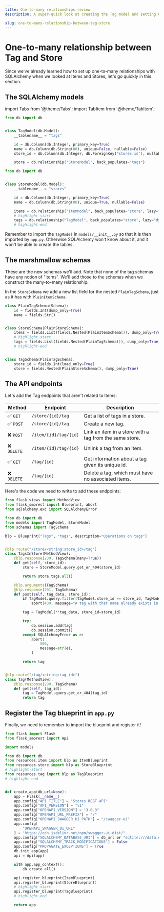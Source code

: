 ```yaml
---
title: One-to-many relationships review
description: A super-quick look at creating the Tag model and setting up the one-to-many relationship with Stores.

slug: one-to-many-relationship-between-tag-store
---
```


# One-to-many relationship between Tag and Store

Since we've already learned how to set up one-to-many relationships with SQLAlchemy when we looked at Items and Stores, let's go quickly in this section.

## The SQLAlchemy models

import Tabs from '@theme/Tabs';
import TabItem from '@theme/TabItem';

<div className="codeTabContainer">
<Tabs>
<TabItem value="tag" label="models/tag.py" default>

```python title="models/tag.py"
from db import db


class TagModel(db.Model):
    __tablename__ = "tags"

    id = db.Column(db.Integer, primary_key=True)
    name = db.Column(db.String(80), unique=False, nullable=False)
    store_id = db.Column(db.Integer, db.ForeignKey("stores.id"), nullable=False)

    store = db.relationship("StoreModel", back_populates="tags")
```

</TabItem>
<TabItem value="store" label="models/store.py">

```python title="models/store.py"
from db import db


class StoreModel(db.Model):
    __tablename__ = "stores"

    id = db.Column(db.Integer, primary_key=True)
    name = db.Column(db.String(80), unique=True, nullable=False)

    items = db.relationship("ItemModel", back_populates="store", lazy="dynamic")
    # highlight-start
    tags = db.relationship("TagModel", back_populates="store", lazy="dynamic")
    # highlight-end
```

</TabItem>
</Tabs>
</div>

Remember to import the `TagModel` in `models/__init__.py` so that it is then imported by `app.py`. Otherwise SQLAlchemy won't know about it, and it won't be able to create the tables.

## The marshmallow schemas

These are the new schemas we'll add. Note that none of the tag schemas have any notion of "items". We'll add those to the schemas when we construct the many-to-many relationship.

In the `StoreSchema` we add a new list field for the nested `PlainTagSchema`, just as it has with `PlainItemSchema`.

```python title="schemas.py"
class PlainTagSchema(Schema):
    id = fields.Int(dump_only=True)
    name = fields.Str()


class StoreSchema(PlainStoreSchema):
    items = fields.List(fields.Nested(PlainItemSchema()), dump_only=True)
    # highlight-start
    tags = fields.List(fields.Nested(PlainTagSchema()), dump_only=True)
    # highlight-end


class TagSchema(PlainTagSchema):
    store_id = fields.Int(load_only=True)
    store = fields.Nested(PlainStoreSchema(), dump_only=True)
```

## The API endpoints

Let's add the Tag endpoints that aren't related to Items:

| Method     | Endpoint              | Description                                             |
| ---------- | --------------------- | ------------------------------------------------------- |
| ✅ `GET`    | `/store/{id}/tag`     | Get a list of tags in a store.                          |
| ✅ `POST`   | `/store/{id}/tag`     | Create a new tag.                                       |
| ❌ `POST`   | `/item/{id}/tag/{id}` | Link an item in a store with a tag from the same store. |
| ❌ `DELETE` | `/item/{id}/tag/{id}` | Unlink a tag from an item.                              |
| ✅ `GET`    | `/tag/{id}`           | Get information about a tag given its unique id.        |
| ❌ `DELETE` | `/tag/{id}`           | Delete a tag, which must have no associated items.      |

Here's the code we need to write to add these endpoints:

```python title="resources/tag.py"
from flask.views import MethodView
from flask_smorest import Blueprint, abort
from sqlalchemy.exc import SQLAlchemyError

from db import db
from models import TagModel, StoreModel
from schemas import TagSchema

blp = Blueprint("Tags", "tags", description="Operations on tags")


@blp.route("/store/<string:store_id>/tag")
class TagsInStore(MethodView):
    @blp.response(200, TagSchema(many=True))
    def get(self, store_id):
        store = StoreModel.query.get_or_404(store_id)

        return store.tags.all()

    @blp.arguments(TagSchema)
    @blp.response(201, TagSchema)
    def post(self, tag_data, store_id):
        if TagModel.query.filter(TagModel.store_id == store_id, TagModel.name == tag_data["name"]).first():
            abort(400, message="A tag with that name already exists in that store.")

        tag = TagModel(**tag_data, store_id=store_id)

        try:
            db.session.add(tag)
            db.session.commit()
        except SQLAlchemyError as e:
            abort(
                500,
                message=str(e),
            )

        return tag


@blp.route("/tag/<string:tag_id>")
class Tag(MethodView):
    @blp.response(200, TagSchema)
    def get(self, tag_id):
        tag = TagModel.query.get_or_404(tag_id)
        return tag
```

## Register the Tag blueprint in `app.py`

Finally, we need to remember to import the blueprint and register it!

```python title="app.py"
from flask import Flask
from flask_smorest import Api

import models

from db import db
from resources.item import blp as ItemBlueprint
from resources.store import blp as StoreBlueprint
# highlight-start
from resources.tag import blp as TagBlueprint
# highlight-end


def create_app(db_url=None):
    app = Flask(__name__)
    app.config["API_TITLE"] = "Stores REST API"
    app.config["API_VERSION"] = "v1"
    app.config["OPENAPI_VERSION"] = "3.0.3"
    app.config["OPENAPI_URL_PREFIX"] = "/"
    app.config["OPENAPI_SWAGGER_UI_PATH"] = "/swagger-ui"
    app.config[
        "OPENAPI_SWAGGER_UI_URL"
    ] = "https://cdn.jsdelivr.net/npm/swagger-ui-dist/"
    app.config["SQLALCHEMY_DATABASE_URI"] = db_url or "sqlite:///data.db"
    app.config["SQLALCHEMY_TRACK_MODIFICATIONS"] = False
    app.config["PROPAGATE_EXCEPTIONS"] = True
    db.init_app(app)
    api = Api(app)

    with app.app_context():
        db.create_all()

    api.register_blueprint(ItemBlueprint)
    api.register_blueprint(StoreBlueprint)
    # highlight-start
    api.register_blueprint(TagBlueprint)
    # highlight-end

    return app
```
